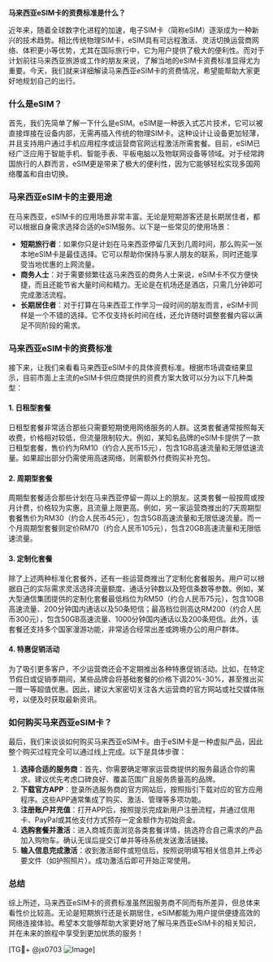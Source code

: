 **马来西亚eSIM卡的资费标准是什么？**

近年来，随着全球数字化进程的加速，电子SIM卡（简称eSIM）逐渐成为一种新兴的技术趋势。相比传统物理SIM卡，eSIM具有可远程激活、灵活切换运营商网络、体积更小等优势，尤其在国际旅行中，它为用户提供了极大的便利性。而对于计划前往马来西亚旅游或工作的朋友来说，了解当地的eSIM卡资费标准显得尤为重要。今天，我们就来详细解读马来西亚eSIM卡的资费情况，希望能帮助大家更好地规划自己的出行。

### 什么是eSIM？

首先，我们先简单了解一下什么是eSIM。eSIM是一种嵌入式芯片技术，它可以被直接焊接在设备内部，无需再插入传统的物理SIM卡。这种设计让设备更加轻薄，并且支持用户通过手机应用程序或运营商官网远程激活所需套餐。目前，eSIM已经广泛应用于智能手机、智能手表、平板电脑以及物联网设备等领域。对于经常跨国旅行的人群而言，eSIM更是带来了极大的便利性，因为它能够轻松实现多国网络覆盖和自由切换。

### 马来西亚eSIM卡的主要用途

在马来西亚，eSIM卡的应用场景非常丰富。无论是短期游客还是长期居住者，都可以根据自身需求选择合适的eSIM服务。以下是一些常见的使用场景：

- **短期旅行者**：如果你只是计划在马来西亚停留几天到几周时间，那么购买一张本地eSIM卡是最佳选择。它可以帮助你保持与家人朋友的联系，同时还能享受当地优惠的上网流量。
- **商务人士**：对于需要频繁往返马来西亚的商务人士来说，eSIM卡不仅方便快捷，而且还能节省大量时间和精力。无论是在机场还是酒店，只需几分钟即可完成激活流程。
- **长期居住者**：对于打算在马来西亚工作学习一段时间的朋友而言，eSIM卡同样是一个不错的选择。它不仅支持长时间在线，还允许随时调整套餐内容以满足不同阶段的需求。

### 马来西亚eSIM卡的资费标准

接下来，让我们来看看马来西亚eSIM卡的具体资费标准。根据市场调查结果显示，目前市面上主流的eSIM卡供应商提供的资费方案大致可以分为以下几种类型：

#### 1. 日租型套餐
日租型套餐非常适合那些只需要短期使用网络服务的人群。这类套餐通常按照每天收费，价格相对较低，但流量限制较大。例如，某知名品牌的eSIM卡提供了一款日租型套餐，售价约为RM10（约合人民币15元），包含1GB高速流量和无限低速流量。如果超出部分仍需使用高速网络，则需额外付费购买补充包。

#### 2. 周期型套餐
周期型套餐适合那些计划在马来西亚停留一周以上的朋友。这类套餐一般按周或按月计费，价格较为实惠，且流量上限更高。例如，另一家运营商推出的7天周期型套餐售价为RM30（约合人民币45元），包含5GB高速流量和无限低速流量。而一个月周期型套餐则定价RM70（约合人民币105元），包含20GB高速流量和无限低速流量。

#### 3. 定制化套餐
除了上述两种标准化套餐外，还有一些运营商推出了定制化套餐服务。用户可以根据自己的实际需求灵活选择流量额度、通话分钟数以及短信条数等参数。例如，某大型通信集团提供的定制化套餐最低档位为RM50（约合人民币75元），包含10GB高速流量、200分钟国内通话以及50条短信；最高档位则高达RM200（约合人民币300元），包含50GB高速流量、1000分钟国内通话以及200条短信。此外，该套餐还支持多个国家漫游功能，非常适合经常出差或跨境办公的用户群体。

#### 4. 特惠促销活动
为了吸引更多客户，不少运营商还会不定期推出各种特惠促销活动。比如，在特定节假日或促销季期间，某些品牌会将基础套餐的价格下调20%-30%，甚至推出买一赠一等超值优惠。因此，建议大家密切关注各大运营商的官方网站或社交媒体账号，以便及时获取最新资讯。

### 如何购买马来西亚eSIM卡？

最后，我们来谈谈如何购买马来西亚eSIM卡。由于eSIM卡是一种虚拟产品，因此整个购买过程完全可以通过线上完成。以下是具体步骤：

1. **选择合适的服务商**：首先，你需要确定哪家运营商提供的服务最适合你的需求。建议优先考虑口碑良好、覆盖范围广且服务质量高的品牌。
2. **下载官方APP**：登录所选服务商的官方网站后，按照指引下载对应的官方应用程序。这些APP通常集成了购买、激活、管理等多项功能。
3. **注册账户并充值**：打开APP后，按照提示完成新用户注册流程，并通过信用卡、PayPal或其他支付方式预存一定金额作为初始资金。
4. **选购套餐并激活**：进入商城页面浏览各类套餐详情，挑选符合自己需求的产品加入购物车。确认无误后提交订单并等待系统发送激活链接。
5. **输入信息完成激活**：收到激活邮件或短信后，按照说明填写相关信息并上传必要文件（如护照照片）。成功激活后即可开始正常使用。

### 总结

综上所述，马来西亚eSIM卡的资费标准虽然因服务商不同而有所差异，但总体来看性价比较高。无论是短期旅行还是长期居住，eSIM都能为用户提供便捷高效的网络连接体验。希望本文能够帮助大家更好地了解马来西亚eSIM卡的相关知识，并在未来的旅程中享受到更加优质的服务！

[TG💪+ @jx0703 ![Image](https://github.com/user-attachments/assets/dbca1d08-cadb-493c-b0ec-ad6f7a83f270)]